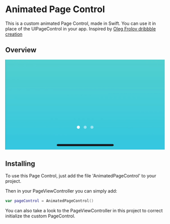 # Animated Page Control

This is a custom animated Page Control, made in Swift. You can use it in place of the UIPageControl in your app.
Inspired by [Oleg Frolov dribbble creation](https://dribbble.com/shots/5254763-Page-Indicator-Exploration)

## Overview

<img src="PageIndicator/Images/PageIndicator.gif">


## Installing

To use this Page Control, just add the file 'AnimatedPageControl' to your project.

Then in your PageViewController you can simply add:

``` swift
var pageControl = AnimatedPageControl()
```

You can also take a look to the PageViewController in this project to correct initialize the custom PageControl.
